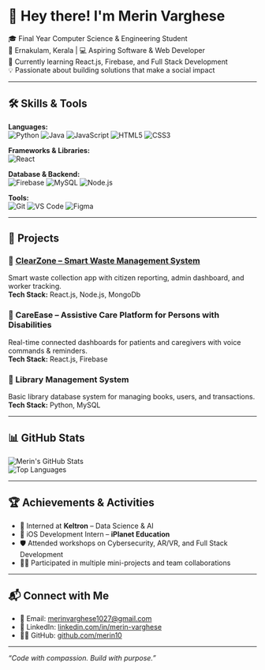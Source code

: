 # 👋 Hey there! I'm Merin Varghese

🎓 Final Year Computer Science & Engineering Student  
📍 Ernakulam, Kerala | 💻 Aspiring Software & Web Developer  
🌱 Currently learning React.js, Firebase, and Full Stack Development  
💡 Passionate about building solutions that make a social impact

---

## 🛠️ Skills & Tools

**Languages:**  
![Python](https://img.shields.io/badge/-Python-3776AB?style=flat&logo=python&logoColor=white)
![Java](https://img.shields.io/badge/-Java-007396?style=flat&logo=java&logoColor=white)
![JavaScript](https://img.shields.io/badge/-JavaScript-F7DF1E?style=flat&logo=javascript&logoColor=black)
![HTML5](https://img.shields.io/badge/-HTML5-E34F26?style=flat&logo=html5&logoColor=white)
![CSS3](https://img.shields.io/badge/-CSS3-1572B6?style=flat&logo=css3)

**Frameworks & Libraries:**  
![React](https://img.shields.io/badge/-React-61DAFB?style=flat&logo=react)

**Database & Backend:**  
![Firebase](https://img.shields.io/badge/-Firebase-FFCA28?style=flat&logo=firebase&logoColor=black)
![MySQL](https://img.shields.io/badge/-MySQL-4479A1?style=flat&logo=mysql&logoColor=white)
![Node.js](https://img.shields.io/badge/-Node.js-339933?style=flat&logo=node.js&logoColor=white)

**Tools:**  
![Git](https://img.shields.io/badge/-Git-F05032?style=flat&logo=git&logoColor=white)
![VS Code](https://img.shields.io/badge/-VS_Code-007ACC?style=flat&logo=visual-studio-code)
![Figma](https://img.shields.io/badge/-Figma-F24E1E?style=flat&logo=figma&logoColor=white)

---

## 💼 Projects

### 🔷 [ClearZone – Smart Waste Management System](https://github.com/merin10/ClearZone)
Smart waste collection app with citizen reporting, admin dashboard, and worker tracking.  
**Tech Stack:** React.js, Node.js, MongoDb

### 🔷 CareEase – Assistive Care Platform for Persons with Disabilities
Real-time connected dashboards for patients and caregivers with voice commands & reminders.  
**Tech Stack:** React.js, Firebase

### 🔷 Library Management System
Basic library database system for managing books, users, and transactions.  
**Tech Stack:** Python, MySQL

---

## 📊 GitHub Stats

![Merin's GitHub Stats](https://github-readme-stats.vercel.app/api?username=merin10&show_icons=true&theme=tokyonight)  
![Top Languages](https://github-readme-stats.vercel.app/api/top-langs/?username=merin10&layout=compact)

---

## 🏆 Achievements & Activities

- 🤝 Interned at **Keltron** – Data Science & AI  
- 📱 iOS Development Intern – **iPlanet Education**  
- 🛡️ Attended workshops on Cybersecurity, AR/VR, and Full Stack Development  
- 👩‍💻 Participated in multiple mini-projects and team collaborations

---

## 📬 Connect with Me

- 📧 Email: [merinvarghese1027@gmail.com](mailto:merinvarghese1027@gmail.com)  
- 🔗 LinkedIn: [linkedin.com/in/merin-varghese](https://linkedin.com/in/merin-varghese)  
- 🧑‍💻 GitHub: [github.com/merin10](https://github.com/merin10)

---

*“Code with compassion. Build with purpose.”*

<!--
**merin10/merin10** is a ✨ _special_ ✨ repository because its `README.md` (this file) appears on your GitHub profile.

Here are some ideas to get you started:

- 🔭 I’m currently working on ...
- 🌱 I’m currently learning ...
- 👯 I’m looking to collaborate on ...
- 🤔 I’m looking for help with ...
- 💬 Ask me about ...
- 📫 How to reach me: ...
- 😄 Pronouns: ...
- ⚡ Fun fact: ...
-->
